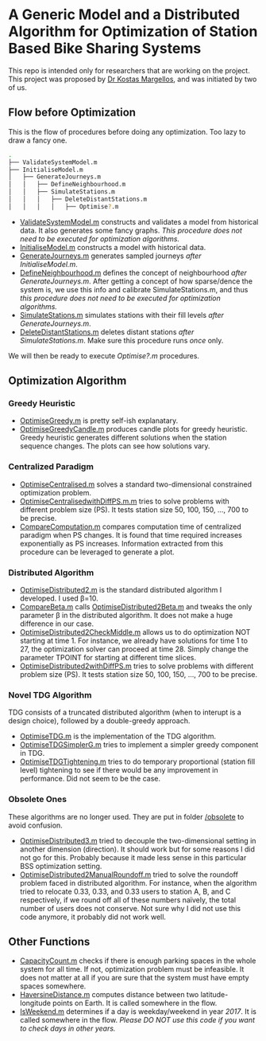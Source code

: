 # A Generic Model and a Distributed Algorithm for Optimization of Station Based Bike Sharing Systems
This repo is intended only for researchers that are working on the project. This project was proposed by [Dr Kostas Margellos](https://sites.google.com/site/margellosk/home), and was initiated by two of us.

## Flow before Optimization
This is the flow of procedures before doing any optimization. Too lazy to draw a fancy one.
```bash
.
├── ValidateSystemModel.m
├── InitialiseModel.m
│   ├── GenerateJourneys.m
│   │   ├── DefineNeighbourhood.m
│   │   ├── SimulateStations.m
│   │   │   ├── DeleteDistantStations.m  
│   │   │   │   ├── Optimise?.m
```
* [ValidateSystemModel.m](./ValidateSystemModel.m) constructs and validates a model from historical data. It also generates some fancy graphs. *This procedure does not need to be executed for optimization algorithms.*
* [InitialiseModel.m](./InitialiseModel.m) constructs a model with historical data.
* [GenerateJourneys.m](./GenerateJourneys.m) generates sampled journeys *after InitialiseModel.m*.
* [DefineNeighbourhood.m](./DefineNeighbourhood.m) defines the concept of neighbourhood *after GenerateJourneys.m*. After getting a concept of how sparse/dence the system is, we use this info and calibrate SimulateStations.m, and thus *this procedure does not need to be executed for optimization algorithms.*
* [SimulateStations.m](./SimulateStations.m) simulates stations with their fill levels *after GenerateJourneys.m*.
* [DeleteDistantStations.m](./DeleteDistantStations.m) deletes distant stations *after SimulateStations.m*. Make sure this procedure runs *once* only.

We will then be ready to execute *Optimise?.m* procedures.

## Optimization Algorithm
### Greedy Heuristic
* [OptimiseGreedy.m](./OptimiseGreedy.m) is pretty self-ish explanatary.
* [OptimiseGreedyCandle.m](./OptimiseGreedyCandle.m) produces candle plots for greedy heuristic. Greedy heuristic generates different solutions when the station sequence changes. The plots can see how solutions vary.

### Centralized Paradigm
* [OptimiseCentralised.m](./OptimiseCentralised.m) solves a standard two-dimensional constrained optimization problem.
* [OptimiseCentralisedwithDiffPS.m.m](./OptimiseCentralisedwithDiffPS.m) tries to solve problems with different problem size (PS). It tests station size 50, 100, 150, ..., 700 to be precise.
* [CompareComputation.m](./CompareComputation.m) compares computation time of centralized paradigm when PS changes. It is found that time required increases exponentially as PS increases. Information extracted from this procedure can be leveraged to generate a plot.

### Distributed Algorithm
* [OptimiseDistributed2.m](./OptimiseDistributed2.m) is the standard distributed algorithm I developed. I used β=10.
* [CompareBeta.m](./CompareBeta.m) calls [OptimiseDistributed2Beta.m](./OptimiseDistributed2Beta.m) and tweaks the only parameter β in the distributed algorithm. It does not make a huge difference in our case.
* [OptimiseDistributed2CheckMiddle.m](./OptimiseDistributed2CheckMiddle.m) allows us to do optimization NOT starting at time 1. For instance, we already have solutions for time 1 to 27, the optimization solver can proceed at time 28. Simply change the parameter TPOINT for starting at different time slices.
* [OptimiseDistributed2withDiffPS.m](./OptimiseDistributed2withDiffPS.m) tries to solve problems with different problem size (PS). It tests station size 50, 100, 150, ..., 700 to be precise.

### Novel TDG Algorithm
TDG consists of a truncated distributed algorithm (when to interupt is a design choice), followed by a double-greedy approach.
* [OptimiseTDG.m](./OptimiseTDG.m) is the implementation of the TDG algorithm.
* [OptimiseTDGSimplerG.m](./OptimiseTDGSimplerG.m) tries to implement a simpler greedy component in TDG.
* [OptimiseTDGTightening.m](./OptimiseTDGTightening.m) tries to do temporary proportional (station fill level) tightening to see if there would be any improvement in performance. Did not seem to be the case.

### Obsolete Ones
These algorithms are no longer used. They are put in folder [/obsolete](./obsolete/) to avoid confusion.
* [OptimiseDistributed3.m](./obsolete/OptimiseDistributed3.m) tried to decouple the two-dimensional setting in another dimension (direction). It should work but for some reasons I did not go for this. Probably because it made less sense in this particular BSS optimization setting.
* [OptimiseDistributed2ManualRoundoff.m](./obsolete/OptimiseDistributed2ManualRoundoff.m) tried to solve the roundoff problem faced in distributed algorithm. For instance, when the algorithm tried to relocate 0.33, 0.33, and 0.33 users to station A, B, and C respectively, if we round off all of these numbers naïvely, the total number of users does not conserve. Not sure why I did not use this code anymore, it probably did not work well.

## Other Functions
* [CapacityCount.m](./CapacityCount.m) checks if there is enough parking spaces in the whole system for all time. If not, optimization problem must be infeasible. It does not matter at all if you are sure that the system must have empty spaces somewhere.
* [HaversineDistance.m](./HaversineDistance.m) computes distance between two latitude-longitude points on Earth. It is called somewhere in the flow.
* [IsWeekend.m](./IsWeekend.m) determines if a day is weekday/weekend in year *2017*. It is called somewhere in the flow. *Please DO NOT use this code if you want to check days in other years.*
